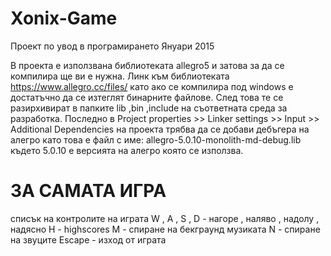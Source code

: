 # Xonix-Game
Проект по увод в програмирането Януари 2015

В проекта е използвана библиотеката allegro5 и затова за да се компилира
ще ви е нужна.
Линк към библиотеката https://www.allegro.cc/files/
като ако се компилира под windows  е достатъчно да се изтеглят бинарните файлове.
След това те се разирхивират в папките lib ,bin ,include  на съответната среда за разработка.
Последно в Project properties >> Linker settings >> Input >> Additional Dependencies на проекта трябва да се добави дебъгера 
на алегро като това е файл с име:
allegro-5.0.10-monolith-md-debug.lib където 5.0.10 е версията на алегро която се използва.


# ЗА САМАТА ИГРА 
списък на контролите на играта 
W , A , S , D - нагоре , наляво , надолу , надясно
H - highscores
M - спиране на бекграунд музиката
N - спиране на звуците
Escape - изход от играта
